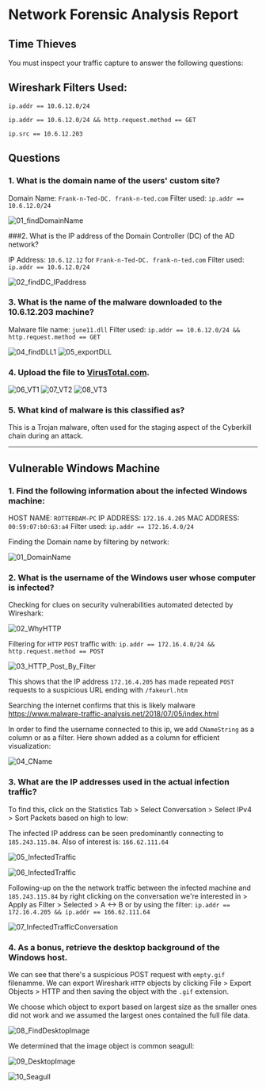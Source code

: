 # Network Forensic Analysis Report


## Time Thieves 
You must inspect your traffic capture to answer the following questions:

## Wireshark Filters Used:

`ip.addr == 10.6.12.0/24`

`ip.addr == 10.6.12.0/24 && http.request.method == GET`

`ip.src == 10.6.12.203`

## Questions 

### 1. What is the domain name of the users' custom site?

Domain Name: `Frank-n-Ted-DC. frank-n-ted.com`
Filter used: `ip.addr == 10.6.12.0/24`

![01_findDomainName](https://raw.githubusercontent.com/yffenim/final_project/main/NetworkForensicsImages/01_findDomainName.png)

###2. What is the IP address of the Domain Controller (DC) of the AD network?

IP Address: `10.6.12.12` for `Frank-n-Ted-DC. frank-n-ted.com`
Filter used: `ip.addr == 10.6.12.0/24`

![02_findDC_IPaddress](https://raw.githubusercontent.com/yffenim/final_project/main/NetworkForensicsImages/02_findDC_IPaddress.png)

### 3. What is the name of the malware downloaded to the 10.6.12.203 machine?

Malware file name: `june11.dll`
Filter used: `ip.addr == 10.6.12.0/24 && http.request.method == GET`

![04_findDLL1](https://raw.githubusercontent.com/yffenim/final_project/main/NetworkForensicsImages/04_findDLL1.png)
![05_exportDLL]()

### 4. Upload the file to [VirusTotal.com](https://www.virustotal.com/gui/). 

![06_VT1](https://raw.githubusercontent.com/yffenim/final_project/main/NetworkForensicsImages/05_exportDLL.png)
![07_VT2](https://raw.githubusercontent.com/yffenim/final_project/main/NetworkForensicsImages/06_VT1.png)
![08_VT3](https://github.com/yffenim/final_project/blob/main/NetworkForensicsImages/08_VT3.png)

### 5. What kind of malware is this classified as?

This is a Trojan malware, often used for the staging aspect of the Cyberkill chain during an attack.

---

## Vulnerable Windows Machine

### 1. Find the following information about the infected Windows machine:

HOST NAME: `ROTTERDAM-PC`
IP ADDRESS: `172.16.4.205`
MAC ADDRESS: `00:59:07:b0:63:a4`
Filter used: `ip.addr == 172.16.4.0/24`

Finding the Domain name by filtering by network: 

![01_DomainName](https://raw.githubusercontent.com/yffenim/final_project/main/NetworkForensicsImages/01_DomainName.png)
    
### 2. What is the username of the Windows user whose computer is infected?

Checking for clues on security vulnerabilities automated detected by Wireshark:

![02_WhyHTTP](https://raw.githubusercontent.com/yffenim/final_project/main/NetworkForensicsImages/02_WhyHTTP.png)

Filtering for `HTTP` `POST` traffic with: `ip.addr == 172.16.4.0/24 && http.request.method == POST`

![03_HTTP_Post_By_Filter](https://raw.githubusercontent.com/yffenim/final_project/main/NetworkForensicsImages/03_HTTP_Post_By_Filter.png)

This shows that the IP address `172.16.4.205` has made repeated `POST` requests to a suspicious URL ending with `/fakeurl.htm`

Searching the internet confirms that this is likely malware  https://www.malware-traffic-analysis.net/2018/07/05/index.html

In order to find the username connected to this ip, we add `CNameString` as a column or as a filter. Here shown added as a column for efficient visualization:

![04_CName](https://raw.githubusercontent.com/yffenim/final_project/main/NetworkForensicsImages/04_CName.png)

### 3. What are the IP addresses used in the actual infection traffic?

To find this, click on the Statistics Tab > Select Conversation > Select IPv4 > Sort Packets based on high to low:

The infected IP address can be seen predominantly connecting to `185.243.115.84`. Also of interest is: `166.62.111.64`

![05_InfectedTraffic](https://raw.githubusercontent.com/yffenim/final_project/main/NetworkForensicsImages/05_InfectedTraffic.png)

![06_InfectedTraffic](https://raw.githubusercontent.com/yffenim/final_project/main/NetworkForensicsImages/06_InfectedTraffic.png)

Following-up on the the network traffic between the infected machine and `185.243.115.84` by right clicking on the conversation we're interested in > Apply as Filter > Selected > A <-> B or by using the filter: `ip.addr == 172.16.4.205 && ip.addr == 166.62.111.64`

![07_InfectedTrafficConversation](https://raw.githubusercontent.com/yffenim/final_project/main/NetworkForensicsImages/07_InfectedTrafficConversation.png)

### 4. As a bonus, retrieve the desktop background of the Windows host.

We can see that there's a suspicious POST request with `empty.gif` filenamme. We can export Wireshark `HTTP` objects by clicking File > Export Objects > HTTP and then saving the object with the `.gif` extension. 

We choose which object to export based on largest size as the smaller ones did not work and we assumed the largest ones contained the full file data. 

![08_FindDesktopImage](https://raw.githubusercontent.com/yffenim/final_project/main/NetworkForensicsImages/08_FindDesktopImage.png)

We determined that the image object is common seagull:

![09_DesktopImage](https://raw.githubusercontent.com/yffenim/final_project/main/NetworkForensicsImages/09_DesktopImage.gif)

![10_Seagull](https://raw.githubusercontent.com/yffenim/final_project/main/NetworkForensicsImages/10_Seagull.png)

